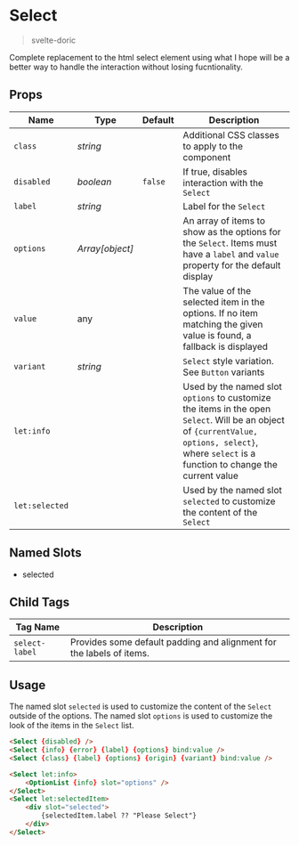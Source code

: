 # Select
> svelte-doric

Complete replacement to the html select element using what I hope will be a
better way to handle the interaction without losing fucntionality.

## Props
| Name | Type | Default | Description |
| --- | --- | --- | --- |
| `class` | _string_ | | Additional CSS classes to apply to the component
| `disabled` | _boolean_ | `false` | If true, disables interaction with the `Select`
| `label` | _string_ | | Label for the `Select`
| `options` | _Array[object]_ | | An array of items to show as the options for the `Select`. Items must have a `label` and `value` property for the default display
| `value` | any | | The value of the selected item in the options. If no item matching the given value is found, a fallback is displayed
| `variant` | _string_ | | `Select` style variation. See `Button` variants
| `let:info` | | | Used by the named slot `options` to customize the items in the open `Select`. Will be an object of `{currentValue, options, select}`, where `select` is a function to change the current value
| `let:selected` | | | Used by the named slot `selected` to customize the content of the `Select`

## Named Slots
- selected

## Child Tags
| Tag Name | Description |
| --- | --- |
| `select-label` | Provides some default padding and alignment for the labels of items.

## Usage
The named slot `selected` is used to customize the content of the `Select` outside of the options.
The named slot `options` is used to customize the look of the items in the `Select` list.

```html
<Select {disabled} />
<Select {info} {error} {label} {options} bind:value />
<Select {class} {label} {options} {origin} {variant} bind:value />

<Select let:info>
    <OptionList {info} slot="options" />
</Select>
<Select let:selectedItem>
    <div slot="selected">
        {selectedItem.label ?? "Please Select"}
    </div>
</Select>
```
